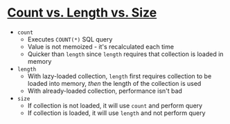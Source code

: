 # [Count vs. Length vs. Size](https://mensfeld.pl/2014/09/activerecord-count-vs-length-vs-size-and-what-will-happen-if-you-use-it-the-way-you-shouldnt/)

* `count`
  * Executes `COUNT(*)` SQL query
  * Value is not memoized - it's recalculated each time
  * Quicker than `length` since `length` requires that collection is loaded in memory
* `length`
  * With lazy-loaded collection, `length` first requires collection to be loaded into memory, *then* the length of the collection is used
  * With already-loaded collection, performance isn't bad
* `size`
  * If collection is not loaded, it will use `count` and perform query
  * If collection is loaded, it will use `length` and not perform query
